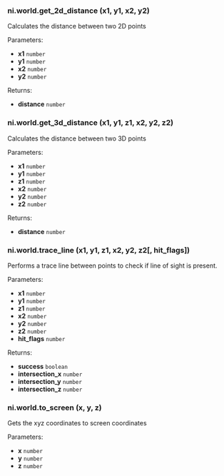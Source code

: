 ### ni.world.get_2d_distance (x1, y1, x2, y2)

Calculates the distance between two 2D points

Parameters:
- **x1** `number`
- **y1** `number`
- **x2** `number`
- **y2** `number`

Returns:
- **distance** `number`

### ni.world.get_3d_distance (x1, y1, z1, x2, y2, z2)

Calculates the distance between two 3D points

Parameters:
- **x1** `number`
- **y1** `number`
- **z1** `number`
- **x2** `number`
- **y2** `number`
- **z2** `number`

Returns:
- **distance** `number`

### ni.world.trace_line (x1, y1, z1, x2, y2, z2[, hit_flags])

Performs a trace line between points to check if line of sight is present.

Parameters:
- **x1** `number`
- **y1** `number`
- **z1** `number`
- **x2** `number`
- **y2** `number`
- **z2** `number`
- **hit_flags** `number`

Returns:
- **success** `boolean`
- **intersection_x** `number`
- **intersection_y** `number`
- **intersection_z** `number`

### ni.world.to_screen (x, y, z)

Gets the xyz coordinates to screen coordinates

Parameters:
- **x** `number`
- **y** `number`
- **z** `number`

